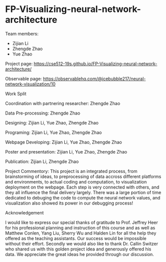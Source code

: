 
# FP-Visualizing-neural-network-architecture
Team members:  
* Zijian Li  
* Zhengde Zhao  
* Yue Zhao



Project page: https://cse512-19s.github.io/FP-Visualizing-neural-network-architecture/  

Observable page: https://observablehq.com/@icebubble217/neural-network-visualization/10


Work Split

Coordination with partnering researcher: 
  Zhengde Zhao

Data Pre-processing: 
  Zhengde Zhao

Designing: 
  Zijian Li, 
   Yue Zhao, 
   Zhengde Zhao
   
Programing: 
  Zijian Li, 
  Yue Zhao, 
  Zhengde Zhao
  
Webpage Developing: 
  Zijian Li, 
  Yue Zhao, 
  Zhengde Zhao
  
Poster and presentation: 
  Zijian Li, 
  Yue Zhao, 
  Zhengde Zhao
  
Publication: 
  Zijian Li, 
  Zhengde Zhao

Project Commentory: This project is an integrated process, from brainstorming of ideas, to preprocessing of data accross different platforms and environments, to actual coding and computation, to visualization deployment on the webpage. Each step is very connected with others, and they all influence the final delivery largely. There was a large portion of time dedicated to debuging the code to compute the neural network values, and visualization also showed its power in our debugging process!

Acknowledgement

I would like to express our special thanks of gratitude to Prof. Jeffrey Heer for his professional planning and instruction of this course and as well as Matthew Conlen, Yang Liu, Sherry Wu and Halden Lin for all the help they offered as the teaching assistants. Our success would be impossible without their effort. 
Secondly we would also like to thank Dr. Callin Switzer who shared us with this golden project idea and generously offered his data. We appreciate the great ideas he provided through our discussion.

